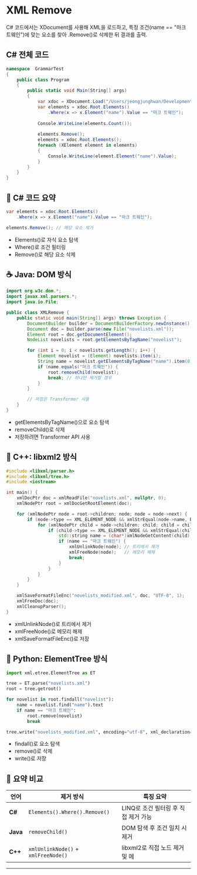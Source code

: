 # XML Remove
C# 코드에서는 XDocument를 사용해 XML을 로드하고, 특정 조건(name == "마크 트웨인")에 맞는 요소를 찾아 .Remove()로 삭제한 뒤 결과를 출력.

## C# 전체 코드
```csharp
namespace  GrammarTest
{
    public class Program
    {
        public static void Main(String[] args)
        {
            var xdoc = XDocument.Load("/Users/jeongjunghwan/Development/Temp/novelists.xml");
            var elements = xdoc.Root.Elements()
                .Where(x => x.Element("name").Value == "마크 트웨인");
            
            Console.WriteLine(elements.Count());
            
            elements.Remove();
            elements = xdoc.Root.Elements();
            foreach (XElement element in elements)
            {
                Console.WriteLine(element.Element("name").Value);
            }
        }
    }
}

```

## 🧩 C# 코드 요약
```csharp
var elements = xdoc.Root.Elements()
    .Where(x => x.Element("name").Value == "마크 트웨인");

elements.Remove(); // 해당 요소 제거
```

- Elements()로 자식 요소 탐색
- Where()로 조건 필터링
- Remove()로 해당 요소 삭제

## ☕ Java: DOM 방식
```java
import org.w3c.dom.*;
import javax.xml.parsers.*;
import java.io.File;

public class XMLRemove {
    public static void main(String[] args) throws Exception {
        DocumentBuilder builder = DocumentBuilderFactory.newInstance().newDocumentBuilder();
        Document doc = builder.parse(new File("novelists.xml"));
        Element root = doc.getDocumentElement();
        NodeList novelists = root.getElementsByTagName("novelist");

        for (int i = 0; i < novelists.getLength(); i++) {
            Element novelist = (Element) novelists.item(i);
            String name = novelist.getElementsByTagName("name").item(0).getTextContent();
            if (name.equals("마크 트웨인")) {
                root.removeChild(novelist);
                break; // 하나만 제거할 경우
            }
        }

        // 저장은 Transformer 사용
    }
}
```

- getElementsByTagName()으로 요소 탐색
- removeChild()로 삭제
- 저장하려면 Transformer API 사용

## 🧱 C++: libxml2 방식
```cpp
#include <libxml/parser.h>
#include <libxml/tree.h>
#include <iostream>

int main() {
    xmlDocPtr doc = xmlReadFile("novelists.xml", nullptr, 0);
    xmlNodePtr root = xmlDocGetRootElement(doc);

    for (xmlNodePtr node = root->children; node; node = node->next) {
        if (node->type == XML_ELEMENT_NODE && xmlStrEqual(node->name, BAD_CAST "novelist")) {
            for (xmlNodePtr child = node->children; child; child = child->next) {
                if (child->type == XML_ELEMENT_NODE && xmlStrEqual(child->name, BAD_CAST "name")) {
                    std::string name = (char*)xmlNodeGetContent(child);
                    if (name == "마크 트웨인") {
                        xmlUnlinkNode(node); // 트리에서 제거
                        xmlFreeNode(node);   // 메모리 해제
                        break;
                    }
                }
            }
        }
    }

    xmlSaveFormatFileEnc("novelists_modified.xml", doc, "UTF-8", 1);
    xmlFreeDoc(doc);
    xmlCleanupParser();
}

```

- xmlUnlinkNode()로 트리에서 제거
- xmlFreeNode()로 메모리 해제
- xmlSaveFormatFileEnc()로 저장

## 🐍 Python: ElementTree 방식
```python
import xml.etree.ElementTree as ET

tree = ET.parse("novelists.xml")
root = tree.getroot()

for novelist in root.findall("novelist"):
    name = novelist.find("name").text
    if name == "마크 트웨인":
        root.remove(novelist)
        break

tree.write("novelists_modified.xml", encoding="utf-8", xml_declaration=True)
```

- findall()로 요소 탐색
- remove()로 삭제
- write()로 저장

## 🧭 요약 비교
| 언어       | 제거 방식                     | 특징 요약                                      |
|------------|-------------------------------|------------------------------------------------|
| **C#**     | `Elements().Where().Remove()` | LINQ로 조건 필터링 후 직접 제거 가능            |
| **Java**   | `removeChild()`               | DOM 탐색 후 조건 일치 시 제거                   |
| **C++**    | `xmlUnlinkNode()` + `xmlFreeNode()` | libxml2로 직접 노드 제거 및 메

---


